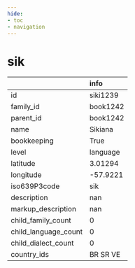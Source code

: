 ```yaml
---
hide:
- toc
- navigation
---
```

# sik
|                      | info     |
|:---------------------|:---------|
| id                   | siki1239 |
| family_id            | book1242 |
| parent_id            | book1242 |
| name                 | Sikiana  |
| bookkeeping          | True     |
| level                | language |
| latitude             | 3.01294  |
| longitude            | -57.9221 |
| iso639P3code         | sik      |
| description          | nan      |
| markup_description   | nan      |
| child_family_count   | 0        |
| child_language_count | 0        |
| child_dialect_count  | 0        |
| country_ids          | BR SR VE |
